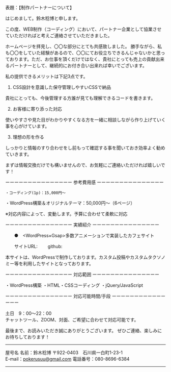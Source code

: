 表題：【制作パートナーについて】



はじめまして。鈴木稔博と申します。


この度、WEB制作（コーディング）において、パートナー企業として協業させていただければと考えご連絡させていただきました。


ホームページを拝見し、〇〇な部分にとても共感致しました。
勝手ながら、私も〇〇をしていた経験があるので、〇〇にてお役立ちできるんじゃないかと思っております。ただ、お仕事を頂くだけではなく、貴社にとっても売上の貢献出来るパートナーとして、継続的にお付き合い出来れば幸いでございます。



私の提供できるメリットは下記3点です。


1. CSS設計を意識した保守管理しやすいCSSで納品


貴社にとっても、今後管理する方誰が見ても理解できるコードを書きます。






2.  お客様に寄り添った対応


使いやすさや見た目がわかりやすくなる方を一緒に相談しながら作り上げていく事を心がけています。




3.  理想の形を作る


しっかりと情報のすり合わせをし前もって確認する事を聞いておき効率よく勧めていきます。


まずは情報交換だけでも構いませんので、お気軽にご連絡いただければ嬉しいです！




ーーーーーーーーーーーーーーー
参考費用感
ーーーーーーーーーーーーーーー


	・コーディング(1p)：15,000円～ 
・WordPress構築＆オリジナルテーマ：50,000円〜（6ページ）


※対応内容によって、変動します。予算に合わせて柔軟に対応    




ーーーーーーーーーーーーーーー
実績紹介
ーーーーーーーーーーーーーーー




　　●　<WordPress×Gsap>多数アニメーションで実装したカフェサイト

　　サイトURL:
　　github:




本サイトは、WordPressで制作しております。カスタム投稿やカスタムタクソノミー等を利用したサイトとなっております。




ーーーーーーーーーーーーーーー
対応範囲
ーーーーーーーーーーーーーーー


・WordPress構築
・HTML・CSSコーディング
・jQuery/JavaScript  




ーーーーーーーーーーーーーーー
対応可能時間/手段
ーーーーーーーーーーーーーーー       



土日　9：00～22：00       
チャットツール、ZOOM、対面、ご希望に合わせて対応可能です。


      




最後まで、お読みいただき誠にありがとうございます。
ぜひご連絡、楽しみにお待ちしております！




--------------------------------------------------     
 
屋号名
名前：鈴木稔博
〒922-0403　石川県一白町1-23-1  
E-mail：pokerusuu@gmail.com 
電話番号：080-8696-6384


--------------------------------------------------

<!--
**moruten/moruten** is a ✨ _special_ ✨ repository because its `README.md` (this file) appears on your GitHub profile.

Here are some ideas to get you started:

- 🔭 I’m currently working on ...
- 🌱 I’m currently learning ...
- 👯 I’m looking to collaborate on ...
- 🤔 I’m looking for help with ...
- 💬 Ask me about ...
- 📫 How to reach me: ...
- 😄 Pronouns: ...
- ⚡ Fun fact: ...
-->
